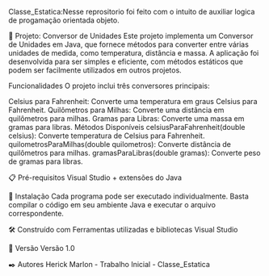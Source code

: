 Classe_Estatica:Nesse reprositorio foi feito com o intuito de auxiliar logica de progamação orientada objeto.

🚀 Projeto: Conversor de Unidades
Este projeto implementa um Conversor de Unidades em Java, que fornece métodos para converter entre várias unidades de medida, como temperatura, distância e massa. A aplicação foi desenvolvida para ser simples e eficiente, com métodos estáticos que podem ser facilmente utilizados em outros projetos.

Funcionalidades
O projeto inclui três conversores principais:

Celsius para Fahrenheit: Converte uma temperatura em graus Celsius para Fahrenheit.
Quilômetros para Milhas: Converte uma distância em quilômetros para milhas.
Gramas para Libras: Converte uma massa em gramas para libras.
Métodos Disponíveis
celsiusParaFahrenheit(double celsius): Converte temperatura de Celsius para Fahrenheit.
quilometrosParaMilhas(double quilometros): Converte distância de quilômetros para milhas.
gramasParaLibras(double gramas): Converte peso de gramas para libras.

📋 Pré-requisitos Visual Studio + extensões do Java

🔧 Instalação Cada programa pode ser executado individualmente. Basta compilar o código em seu ambiente Java e executar o arquivo correspondente.

🛠️ Construído com Ferramentas utilizadas e bibliotecas Visual Studio

📌 Versão Versão 1.0

✒️ Autores Herick Marlon - Trabalho Inicial - Classe_Estatica